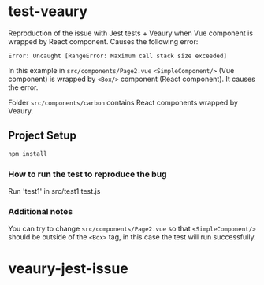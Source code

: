 # test-veaury

Reproduction of the issue with Jest tests + Veaury when Vue component is wrapped by React component.
Causes the following error:

`Error: Uncaught [RangeError: Maximum call stack size exceeded]`

In this example in `src/components/Page2.vue` `<SimpleComponent/>` (Vue component) is wrapped by `<Box/>` component (React component). It causes the error.

Folder `src/components/carbon` contains React components wrapped by Veaury.

## Project Setup

```sh
npm install
```

### How to run the test to reproduce the bug
Run 'test1' in src/test1.test.js

### Additional notes
You can try to change `src/components/Page2.vue` so that `<SimpleComponent/>` should be outside of the `<Box>` tag, in this case the test will run successfully.

# veaury-jest-issue
